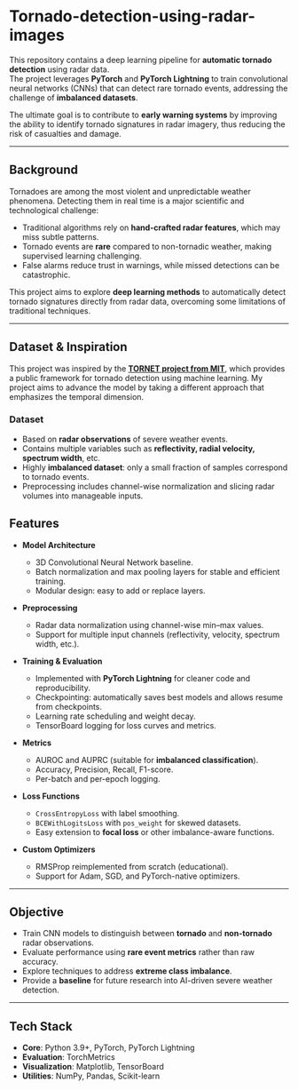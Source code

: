 # Tornado-detection-using-radar-images

This repository contains a deep learning pipeline for **automatic tornado detection** using radar data.  
The project leverages **PyTorch** and **PyTorch Lightning** to train convolutional neural networks (CNNs) that can detect rare tornado events, addressing the challenge of **imbalanced datasets**.  

The ultimate goal is to contribute to **early warning systems** by improving the ability to identify tornado signatures in radar imagery, thus reducing the risk of casualties and damage.  

---

## Background  

Tornadoes are among the most violent and unpredictable weather phenomena. Detecting them in real time is a major scientific and technological challenge:  
- Traditional algorithms rely on **hand-crafted radar features**, which may miss subtle patterns.  
- Tornado events are **rare** compared to non-tornadic weather, making supervised learning challenging.  
- False alarms reduce trust in warnings, while missed detections can be catastrophic.  

This project aims to explore **deep learning methods** to automatically detect tornado signatures directly from radar data, overcoming some limitations of traditional techniques.  

---

## Dataset & Inspiration  

This project was inspired by the **[TORNET project from MIT](https://github.com/valentius27/tornet)**, which provides a public framework for tornado detection using machine learning. My project aims to advance the model by taking a different approach that emphasizes the temporal dimension. 

### Dataset  
- Based on **radar observations** of severe weather events.  
- Contains multiple variables such as **reflectivity, radial velocity, spectrum width**, etc.  
- Highly **imbalanced dataset**: only a small fraction of samples correspond to tornado events.  
- Preprocessing includes channel-wise normalization and slicing radar volumes into manageable inputs.  

## Features  

- **Model Architecture**  
  - 3D Convolutional Neural Network baseline.  
  - Batch normalization and max pooling layers for stable and efficient training.  
  - Modular design: easy to add or replace layers.  

- **Preprocessing**  
  - Radar data normalization using channel-wise min–max values.  
  - Support for multiple input channels (reflectivity, velocity, spectrum width, etc.).  

- **Training & Evaluation**  
  - Implemented with **PyTorch Lightning** for cleaner code and reproducibility.  
  - Checkpointing: automatically saves best models and allows resume from checkpoints.  
  - Learning rate scheduling and weight decay.  
  - TensorBoard logging for loss curves and metrics.  

- **Metrics**  
  - AUROC and AUPRC (suitable for **imbalanced classification**).  
  - Accuracy, Precision, Recall, F1-score.  
  - Per-batch and per-epoch logging.  

- **Loss Functions**  
  - `CrossEntropyLoss` with label smoothing.  
  - `BCEWithLogitsLoss` with `pos_weight` for skewed datasets.  
  - Easy extension to **focal loss** or other imbalance-aware functions.  

- **Custom Optimizers**  
  - RMSProp reimplemented from scratch (educational).  
  - Support for Adam, SGD, and PyTorch-native optimizers.  

---

## Objective  

- Train CNN models to distinguish between **tornado** and **non-tornado** radar observations.  
- Evaluate performance using **rare event metrics** rather than raw accuracy.  
- Explore techniques to address **extreme class imbalance**.  
- Provide a **baseline** for future research into AI-driven severe weather detection.  

---

## Tech Stack  

- **Core**: Python 3.9+, PyTorch, PyTorch Lightning  
- **Evaluation**: TorchMetrics  
- **Visualization**: Matplotlib, TensorBoard  
- **Utilities**: NumPy, Pandas, Scikit-learn  

